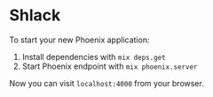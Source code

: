 # Shlack

To start your new Phoenix application:

1. Install dependencies with `mix deps.get`
2. Start Phoenix endpoint with `mix phoenix.server`

Now you can visit `localhost:4000` from your browser.
